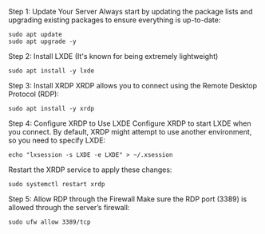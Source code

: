 Step 1: Update Your Server
Always start by updating the package lists and upgrading existing packages to ensure everything is up-to-date:
```
sudo apt update
sudo apt upgrade -y
```

Step 2: Install LXDE
(It's known for being extremely lightweight)
```
sudo apt install -y lxde
```

Step 3: Install XRDP
XRDP allows you to connect using the Remote Desktop Protocol (RDP):
```
sudo apt install -y xrdp
```
Step 4: Configure XRDP to Use LXDE
Configure XRDP to start LXDE when you connect. By default, XRDP might attempt to use another environment, so you need to specify LXDE:
```
echo "lxsession -s LXDE -e LXDE" > ~/.xsession
```
Restart the XRDP service to apply these changes:
```
sudo systemctl restart xrdp
```

Step 5: Allow RDP through the Firewall
Make sure the RDP port (3389) is allowed through the server’s firewall:
```
sudo ufw allow 3389/tcp
```
